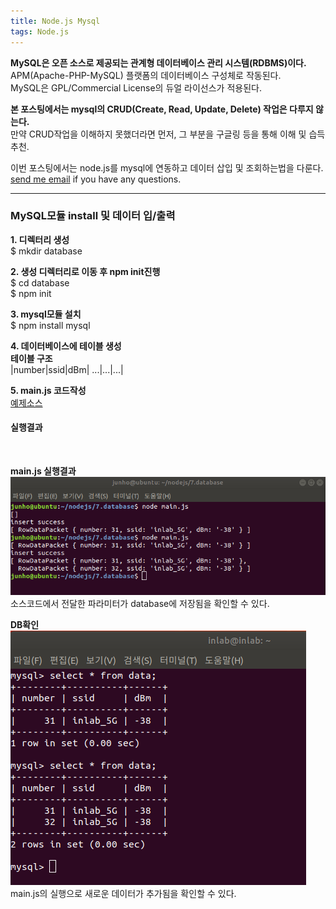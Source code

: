 ```yaml
---
title: Node.js Mysql
tags: Node.js
---
```


**MySQL은 오픈 소스로 제공되는 관계형 데이터베이스 관리 시스템(RDBMS)이다.**  
APM(Apache-PHP-MySQL) 플랫폼의 데이터베이스 구성체로 작동된다.  
MySQL은 GPL/Commercial License의 듀얼 라이선스가 적용된다.  

**본 포스팅에서는 mysql의 CRUD(Create, Read, Update, Delete) 작업은 다루지 않는다.**  
만약 CRUD작업을 이해하지 못했더라면 먼저, 그 부분을 구글링 등을 통해 이해 및 습득추천.  

이번 포스팅에서는 node.js를 mysql에 연동하고 데이터 삽입 및 조회하는법을 다룬다.  
 [send me email](mailto:jewel7492@gmail.com) if you have any questions.

<!--more-->

---

### MySQL모듈 install 및 데이터 입/출력  
**1. 디렉터리 생성**  
$ mkdir database 

**2. 생성 디렉터리로 이동 후 npm init진행**  
$ cd database  
$ npm init  

**3. mysql모듈 설치**  
$ npm install mysql  

**4. 데이터베이스에 테이블 생성**  
**테이블 구조**  
|number|ssid|dBm|
...|...|...|  

**5. main.js 코드작성**  
[예제소스](https://github.com/limjunho/node.js/tree/master/Mysql)

#### 실행결과  
<br />

**main.js 실행결과**  
![그림1](/assets/Node.js/Mysql/1.png)  
소스코드에서 전달한 파라미터가 database에 저장됨을 확인할 수 있다.  

**DB확인**  
![그림2](/assets/Node.js/Mysql/2.png)  
main.js의 실행으로 새로운 데이터가 추가됨을 확인할 수 있다.  
